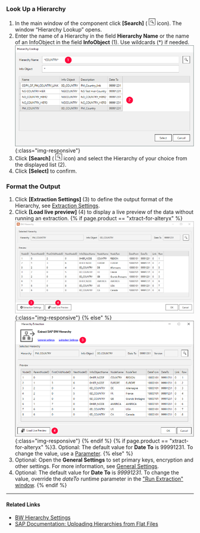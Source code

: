 
### Look Up a Hierarchy

1. In the main window of the component click **[Search]** ( ![magnifying-glass](/img/content/icons/magnifying-glass.png) icon). The window “Hierarchy Lookup” opens.
2. Enter the name of a Hierarchy in the field **Hierarchy Name** or the name of an InfoObject in the field **InfoObject** (1). Use wildcards (*) if needed. <br>
![Look Up Hierarchy](/img/content/extractors.bwhier/Hierarchy-Search-01.png){:class="img-responsive"}
3. Click **[Search]** ( ![magnifying-glass](/img/content/icons/magnifying-glass.png) icon) and select the Hierarchy of your choice from the displayed list (2).
4. Click **[Select]** to confirm.


### Format the Output
1. Click **[Extraction Settings]** (3) to define the output format of the Hierarchy, see [Extraction Settings](./hierarchies-extraction-settings).
2. Click **[Load live preview]** (4) to display a live preview of the data without running an extraction.
{% if page.product == "xtract-for-alteryx" %}![Hierarchy](/img/content/extractors.bwhier/Define-Data-Source-Hierarchy.png){:class="img-responsive"} {% else" %}![Hierarchy](/img/content/xu/hierarchy-settings.png){:class="img-responsive"} {% endif %}
{% if page.product == "xtract-for-alteryx" %}3. Optional: The default value for **Date To** is 99991231. To change the value, use a [Parameter](../parameterizing). {% else" %}
3. Optional: Open the **General Settings** to set primary keys, encryption and other settings. For more information, see [General Settings](../getting-started/general-settings). 
4. Optional: The default value for **Date To** is *99991231*. To change the value, override the *dateTo* runtime parameter in the ["Run Extraction" window](../getting-started/run-an-extraction). {% endif %}

****
#### Related Links
- [BW Hierarchy Settings](./hierarchies-extraction-settings)
- [SAP Documentation: Uploading Hierarchies from Flat Files](https://help.sap.com/saphelp_scm700_ehp02/helpdata/en/fa/e92637c2cbf357e10000009b38f936/frameset.htm)
